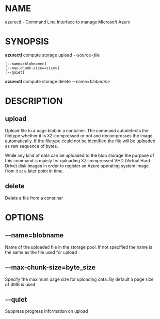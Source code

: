 # NAME

azurectl - Command Line Interface to manage Microsoft Azure

# SYNOPSIS

__azurectl__ compute storage upload --source=*file*

    [--name=<blobname>]
    [--max-chunk-size=<size>]
    [--quiet]

__azurectl__ compute storage delete --name=*blobname*

# DESCRIPTION

## __upload__

Upload file to a page blob in a container. The command autodetects the filetype whether it is XZ-compressed or not and decompresses the image automatically. If the filetype could not be identified the file will be uploaded as raw sequence of bytes.

While any kind of data can be uploaded to the blob storage the purpose of this command is mainly for uploading XZ-compressed VHD (Virtual Hard Drive) disk images in order to register an Azure operating system image from it at a later point in time.

## __delete__

Delete a file from a container

# OPTIONS

## __--name=blobname__

Name of the uploaded file in the storage pool. If not specified the name
is the same as the file used for upload

## __--max-chunk-size=byte_size__

Specify the maximum page size for uploading data. By default a page size of 4MB is used

## __--quiet__

Suppress progress information on upload
